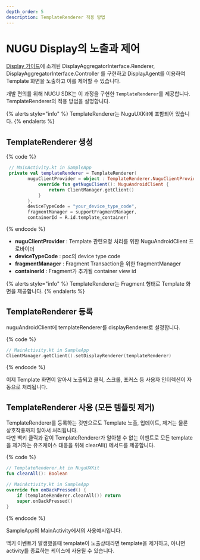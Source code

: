 ```yaml
---
depth_order: 5
description: TemplateRenderer 적용 방법
---
```


# NUGU Display의 노출과 제어

[Display 가이드](../../../nugu-sdk/capability-interface/display)에 소개된 DisplayAggregatorInterface.Renderer, DisplayAggregatorInterface.Controller 를 구현하고 DisplayAgent를 이용하여 Template 화면을 노출하고 이를 제어할 수 있습니다.

개발 편의를 위해 NUGU SDK는 이 과정을 구현한 `TemplateRenderer`를 제공합니다.  
TemplateRenderer의 적용 방법을 설명합니다.

{% alerts style="info" %}
TemplateRenderer는 NuguUXKit에 포함되어 있습니다.
{% endalerts %}

## TemplateRenderer 생성

{% code %}
```kotlin
 // MainActivity.kt in SampleApp
 private val templateRenderer = TemplateRenderer(
        nuguClientProvider = object : TemplateRenderer.NuguClientProvider {
            override fun getNuguClient(): NuguAndroidClient {
                return ClientManager.getClient()
            }
        },
        deviceTypeCode = "your_device_type_code",
        fragmentManager = supportFragmentManager,
        containerId = R.id.template_container)
```
{% endcode %}

* **nuguClientProvider** : Template 관련요청 처리를 위한 NuguAndroidClient 프로바이더
* **deviceTypeCode** : poc의 device type code
* **fragmentManager** : Fragment Transaction을 위한 fragmentManager
* **containerId** : Fragment가 추가될 container view id

{% alerts style="info" %}
TemplateRenderer는 Fragment 형태로 Template 화면을 제공합니다.
{% endalerts %}

## TemplateRenderer 등록 <a id="templaterenderer-1"></a>

nuguAndroidClient에 templateRenderer를 displayRenderer로 설정합니다.

{% code %}
```kotlin
// MainActivity.kt in SampleApp
ClientManager.getClient().setDisplayRenderer(templateRenderer)
```
{% endcode %}

이제 Template 화면이 알아서 노출되고 클릭, 스크롤, 포커스 등 사용자 인터렉션이 자동으로 처리됩니다.

## TemplateRenderer 사용 (모든 템플릿 제거)

TemplateRenderer를 등록하는 것만으로도 Template 노출, 업데이트, 제거는 물론 상호작용까지 알아서 처리됩니다.  
다만 백키 클릭과 같이 TemplateRenderer가 알아챌 수 없는 이벤트로 모든 template을 제거하는 유즈케이스 대응을 위해 clearAll() 메서드를 제공합니다.

{% code %}
```kotlin
// TemplateRenderer.kt in NuguUXKit
fun clearAll(): Boolean 

// MainActivity.kt in SampleApp
override fun onBackPressed() {
    if (templateRenderer.clearAll()) return
    super.onBackPressed()
}
```
{% endcode %}

SampleApp의 MainActivity에서의 사용예시입니다.

백키 이벤트가 발생했을때 template이 노출상태라면 template을 제거하고, 아니면 activity를 종료하는 케이스에 사용될 수 있습니다.
